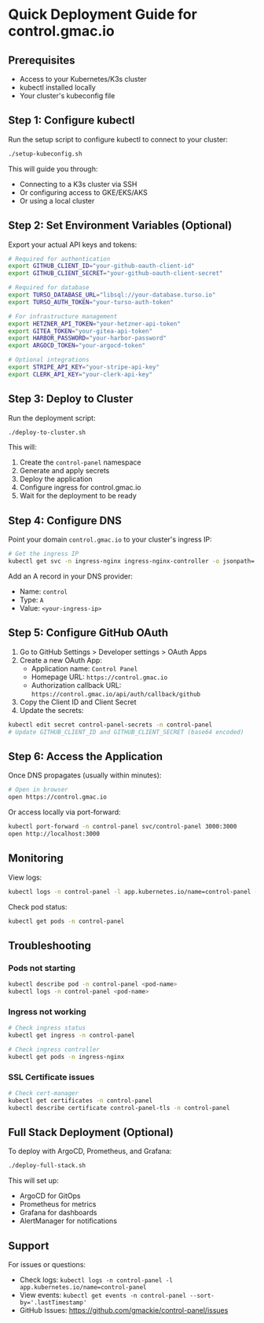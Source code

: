 # Quick Deployment Guide for control.gmac.io

## Prerequisites

- Access to your Kubernetes/K3s cluster
- kubectl installed locally
- Your cluster's kubeconfig file

## Step 1: Configure kubectl

Run the setup script to configure kubectl to connect to your cluster:

```bash
./setup-kubeconfig.sh
```

This will guide you through:
- Connecting to a K3s cluster via SSH
- Or configuring access to GKE/EKS/AKS
- Or using a local cluster

## Step 2: Set Environment Variables (Optional)

Export your actual API keys and tokens:

```bash
# Required for authentication
export GITHUB_CLIENT_ID="your-github-oauth-client-id"
export GITHUB_CLIENT_SECRET="your-github-oauth-client-secret"

# Required for database
export TURSO_DATABASE_URL="libsql://your-database.turso.io"
export TURSO_AUTH_TOKEN="your-turso-auth-token"

# For infrastructure management
export HETZNER_API_TOKEN="your-hetzner-api-token"
export GITEA_TOKEN="your-gitea-api-token"
export HARBOR_PASSWORD="your-harbor-password"
export ARGOCD_TOKEN="your-argocd-token"

# Optional integrations
export STRIPE_API_KEY="your-stripe-api-key"
export CLERK_API_KEY="your-clerk-api-key"
```

## Step 3: Deploy to Cluster

Run the deployment script:

```bash
./deploy-to-cluster.sh
```

This will:
1. Create the `control-panel` namespace
2. Generate and apply secrets
3. Deploy the application
4. Configure ingress for control.gmac.io
5. Wait for the deployment to be ready

## Step 4: Configure DNS

Point your domain `control.gmac.io` to your cluster's ingress IP:

```bash
# Get the ingress IP
kubectl get svc -n ingress-nginx ingress-nginx-controller -o jsonpath='{.status.loadBalancer.ingress[0].ip}'
```

Add an A record in your DNS provider:
- Name: `control`
- Type: `A`
- Value: `<your-ingress-ip>`

## Step 5: Configure GitHub OAuth

1. Go to GitHub Settings > Developer settings > OAuth Apps
2. Create a new OAuth App:
   - Application name: `Control Panel`
   - Homepage URL: `https://control.gmac.io`
   - Authorization callback URL: `https://control.gmac.io/api/auth/callback/github`
3. Copy the Client ID and Client Secret
4. Update the secrets:

```bash
kubectl edit secret control-panel-secrets -n control-panel
# Update GITHUB_CLIENT_ID and GITHUB_CLIENT_SECRET (base64 encoded)
```

## Step 6: Access the Application

Once DNS propagates (usually within minutes):

```bash
# Open in browser
open https://control.gmac.io
```

Or access locally via port-forward:

```bash
kubectl port-forward -n control-panel svc/control-panel 3000:3000
open http://localhost:3000
```

## Monitoring

View logs:
```bash
kubectl logs -n control-panel -l app.kubernetes.io/name=control-panel -f
```

Check pod status:
```bash
kubectl get pods -n control-panel
```

## Troubleshooting

### Pods not starting
```bash
kubectl describe pod -n control-panel <pod-name>
kubectl logs -n control-panel <pod-name>
```

### Ingress not working
```bash
# Check ingress status
kubectl get ingress -n control-panel

# Check ingress controller
kubectl get pods -n ingress-nginx
```

### SSL Certificate issues
```bash
# Check cert-manager
kubectl get certificates -n control-panel
kubectl describe certificate control-panel-tls -n control-panel
```

## Full Stack Deployment (Optional)

To deploy with ArgoCD, Prometheus, and Grafana:

```bash
./deploy-full-stack.sh
```

This will set up:
- ArgoCD for GitOps
- Prometheus for metrics
- Grafana for dashboards
- AlertManager for notifications

## Support

For issues or questions:
- Check logs: `kubectl logs -n control-panel -l app.kubernetes.io/name=control-panel`
- View events: `kubectl get events -n control-panel --sort-by='.lastTimestamp'`
- GitHub Issues: https://github.com/gmackie/control-panel/issues